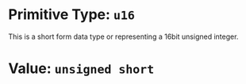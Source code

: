 # Primitive Type: `u16`
This is a short form data type or representing a 16bit unsigned integer.

# Value: `unsigned short`
